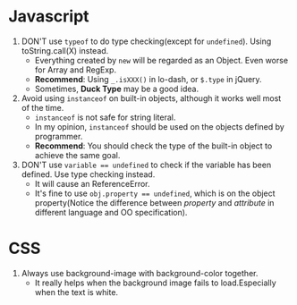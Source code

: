 # Javascript
1. DON'T use `typeof` to do type checking(except for `undefined`). Using toString.call(X) instead.
	- Everything created by `new` will be regarded as an Object. Even worse for Array and RegExp.
	- **Recommend**: Using `_.isXXX()` in lo-dash, or `$.type` in jQuery.
	- Sometimes, **Duck Type** may be a good idea.
2. Avoid using `instanceof` on built-in objects, although it works well most of the time.
	- `instanceof` is not safe for string literal.
    - In my opinion, `instanceof` should be used on the objects defined by programmer.
    - **Recommend**: You should check the type of the built-in object to achieve the same goal.
3. DON'T use `variable == undefined` to check if the variable has been defined. Use type checking instead.
    - It will cause an ReferenceError.
    - It's fine to use `obj.property == undefined`, which is on the object property(Notice the difference between *property* and *attribute* in different language and OO specification).

# CSS
1. Always use background-image with background-color together.
    - It really helps when the background image fails to load.Especially when the text is white.
